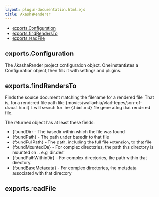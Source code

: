 ```yaml
---
layout: plugin-documentation.html.ejs
title: AkashaRenderer
---
```

  - [exports.Configuration](#exportsconfiguration)
  - [exports.findRendersTo](#exportsfindrendersto)
  - [exports.readFile](#exportsreadfile)

## exports.Configuration

  The AkashaRender project configuration object.  One instantiates a Configuration
  object, then fills it with settings and plugins.

## exports.findRendersTo

  Finds the source document matching the filename for a rendered file.  That is, for
  a rendered file path like {movies/wallachia/vlad-tepes/son-of-dracul.html} it will search
  for the {.html.md} file generating that rendered file.

  The returned object has at least these fields:

  * {foundDir} - The basedir within which the file was found
  * {foundPath} - The path under basedir to that file
  * {foundFullPath} - The path, including the full file extension, to that file
  * {foundMountedOn} - For complex directories, the path  this directory is mounted on .. e.g. dir.dest
  * {foundPathWithinDir} - For complex directories, the path within that directory.
  * {foundBaseMetadata} - For complex directories, the metadata associated with that directory

## exports.readFile
